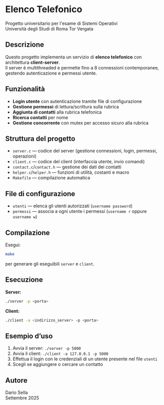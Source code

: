 # Elenco Telefonico

Progetto universitario per l'esame di Sistemi Operativi  
Università degli Studi di Roma Tor Vergata

## Descrizione

Questo progetto implementa un servizio di **elenco telefonico** con architettura **client-server**.  
Il server è multithreaded e permette fino a 8 connessioni contemporanee, gestendo autenticazione e permessi utente.

## Funzionalità

- **Login utente** con autenticazione tramite file di configurazione
- **Gestione permessi** di lettura/scrittura sulla rubrica
- **Aggiunta di contatti** alla rubrica telefonica
- **Ricerca contatti** per nome
- **Gestione concorrente** con mutex per accesso sicuro alla rubrica

## Struttura del progetto

- `server.c` — codice del server (gestione connessioni, login, permessi, operazioni)
- `client.c` — codice del client (interfaccia utente, invio comandi)
- `contact.c`/`contact.h` — gestione dei dati dei contatti
- `helper.c`/`helper.h` — funzioni di utilità, costanti e macro
- `Makefile` — compilazione automatica

## File di configurazione

- `utenti` — elenca gli utenti autorizzati (`username password`)
- `permessi` — associa a ogni utente i permessi (`username r` oppure `username w`)

## Compilazione

Esegui:
```bash
make
```
per generare gli eseguibili `server` e `client`.

## Esecuzione

**Server:**
```bash
./server -p <porta>
```

**Client:**
```bash
./client -a <indirizzo_server> -p <porta>
```

## Esempio d’uso

1. Avvia il server: `./server -p 5000`
2. Avvia il client: `./client -a 127.0.0.1 -p 5000`
3. Effettua il login con le credenziali di un utente presente nel file `utenti`
4. Scegli se aggiungere o cercare un contatto

## Autore

Dario Sella  
Settembre 2025

